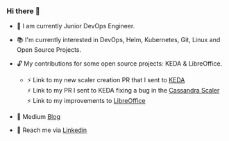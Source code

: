 ### Hi there 👋

- 🎯 I am currently Junior DevOps Engineer.
- 📚 I'm currently interested in DevOps, Helm, Kubernetes, Git, Linux and Open Source Projects. 
- 🔓 My contributions for some open source projects: KEDA & LibreOffice. <br>
  - ⚡ Link to my new scaler creation PR that I sent to [KEDA](https://github.com/kedacore/keda/pull/4355) <br>
    ⚡ Link to my PR I sent to KEDA fixing a bug in the [Cassandra Scaler](https://github.com/kedacore/keda/pull/4162)  <br>
    ⚡ Link to my improvements to [LibreOffice](https://gerrit.libreoffice.org/q/owner:thesadson%2540gmail.com) <br>

- 💫 Medium [Blog](https://medium.com/@ithesadson)
- 🌙 Reach me via [Linkedin](https://www.linkedin.com/in/emircan-agac-0537b919a/)

<!--
**ithesadson/ithesadson** is a ✨ _special_ ✨ repository because its `README.md` (this file) appears on your GitHub profile.

Here are some ideas to get you started:

- 🔭 I’m currently working on ...
- 🌱 I’m currently learning ...
- 👯 I’m looking to collaborate on ...
- 🤔 I’m looking for help with ...
- 💬 Ask me about ...
- 📫 How to reach me: ...
- 😄 Pronouns: ...
- ⚡ Fun fact: ...
-->
